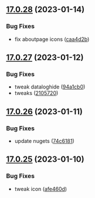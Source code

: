 ## [17.0.28](https://github.com/phandcock/GrampsView/compare/v17.0.27...v17.0.28) (2023-01-14)


### Bug Fixes

* fix aboutpage icons ([caa4d2b](https://github.com/phandcock/GrampsView/commit/caa4d2bf44b962ec7f9ee2beb65d90e502a7368b))



## [17.0.27](https://github.com/phandcock/GrampsView/compare/v17.0.26...v17.0.27) (2023-01-12)


### Bug Fixes

* tweak dataloghide ([94a1cb0](https://github.com/phandcock/GrampsView/commit/94a1cb01af2b6a7f956fae68ef15207ccd9873d7))
* tweaks ([2105720](https://github.com/phandcock/GrampsView/commit/21057200570d62deacd930a9544d888939d45c5f))



## [17.0.26](https://github.com/phandcock/GrampsView/compare/v17.0.25...v17.0.26) (2023-01-11)


### Bug Fixes

* update nugets ([74c6181](https://github.com/phandcock/GrampsView/commit/74c6181e337c7c164c8f4b2a8fd2bbe1da893113))



## [17.0.25](https://github.com/phandcock/GrampsView/compare/v17.0.24...v17.0.25) (2023-01-10)


### Bug Fixes

* tweak icon ([afe460d](https://github.com/phandcock/GrampsView/commit/afe460ddc116ed078c68f44fdec985c0924093d6))



